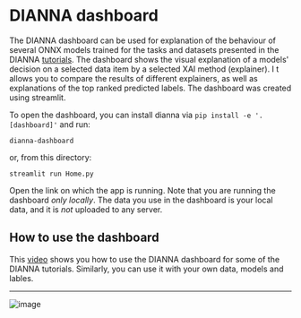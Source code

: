 # DIANNA dashboard

The DIANNA dashboard can be used for explanation of the behaviour of several ONNX models trained for the tasks and datasets presented in the DIANNA [tutorials](../../tutorials). 
The dashboard shows the visual explanation of a models' decision on a selected data item by a selected XAI method (explainer). I
t allows you to compare the results of different explainers, as well as explanations of the top ranked predicted labels. The dashboard was created using streamlit.

To open the dashboard, you can install dianna via `pip install -e '.[dashboard]'` and run:

```console
dianna-dashboard
```

or, from this directory:

```console
streamlit run Home.py
```

Open the link on which the app is running. Note that you are running the dashboard *only locally*. The data you use in the dashboard is your local data, and it is *not* uploaded to any server.

## How to use the dashboard

This [video](https://youtu.be/9VM5acip2s8) shows you how to use the DIANNA dashboard for some of the DIANNA tutorials. Similarly, you can use it with your own data, models and lables.

--------------------------------------------------------------------------
![image](https://github.com/user-attachments/assets/1a98920e-f75e-468c-bf1f-f6e8bd2273ad)
